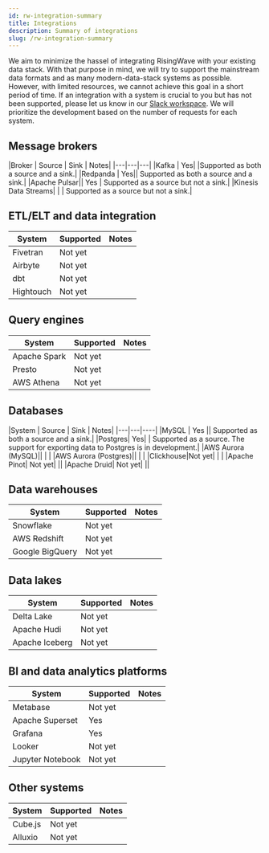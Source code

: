 ```yaml
---
id: rw-integration-summary
title: Integrations
description: Summary of integrations
slug: /rw-integration-summary
---
```


We aim to minimize the hassel of integrating RisingWave with your existing data stack. With that purpose in mind, we will try to support the mainstream data formats and as many modern-data-stack systems as possible. However, with limited resources, we cannot achieve this goal in a short period of time. If an integration with a system is crucial to you but has not been supported, please let us know in our [Slack workspace](https://join.slack.com/t/risingwave-community/shared_invite/zt-120rft0mr-d8uGk3d~NZiZAQWPnElOfw). We will prioritize the development based on the number of requests for each system. 

## Message brokers

|Broker | Source | Sink | Notes|
|---|---|---|
|Kafka <notifyButton note="integration_kafka" />| Yes| |Supported as both a source and a sink.|
|Redpanda <notifyButton note="integration_redpanda" />| Yes|| Supported as both a source and a sink.|
|Apache Pulsar|| Yes | Supported as a source but not a sink.|
|Kinesis Data Streams| | | Supported as a source but not a sink.|

## ETL/ELT and data integration

|System | Supported | Notes|
|---|---|----|
|Fivetran| Not yet ||
|Airbyte | Not yet | |
|dbt| Not yet| |
|Hightouch| Not yet | |

## Query engines
|System | Supported | Notes|
|---|---|----|
|Apache Spark| Not yet | |
|Presto|Not yet| |
|AWS Athena| Not yet | |

## Databases

|System | Source | Sink | Notes|
|---|---|----|
|MySQL | Yes || Supported as both a source and a sink.|
|Postgres| Yes| | Supported as a source. The support for exporting data to Postgres is in development.|
|AWS Aurora (MySQL)|| | |
|AWS Aurora (Postgres)|| | |
|Clickhouse|Not yet| | |
|Apache Pinot| Not yet| ||
|Apache Druid| Not yet| ||

## Data warehouses

|System | Supported | Notes|
|---|---|----|
|Snowflake| Not yet| |
|AWS Redshift| Not yet | |
|Google BigQuery| Not yet | |

## Data lakes

|System | Supported | Notes|
|---|---|----|
|Delta Lake| Not yet| |
|Apache Hudi| Not yet||
|Apache Iceberg| Not yet | |

## BI and data analytics platforms

|System | Supported | Notes|
|---|---|----|
|Metabase | Not yet| |
|Apache Superset| Yes | |
|Grafana| Yes| |
|Looker| Not yet | |
|Jupyter Notebook| Not yet| |

## Other systems

|System | Supported | Notes|
|---|---|----|
|Cube.js|Not yet| |
|Alluxio|Not yet| |
